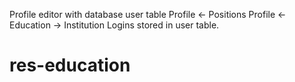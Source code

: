 Profile editor with database user table
Profile <- Positions
Profile <- Education -> Institution
Logins stored in user table.
# res-education
